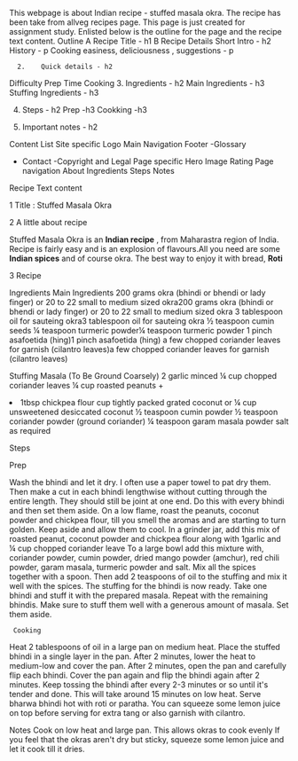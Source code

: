 This webpage is about Indian recipe - stuffed masala okra. The recipe has been take from allveg recipes page. This page is just created for assignment study. Enlisted below is the outline for the page and the recipe text content.
Outline
A Recipe Title - h1
B Recipe Details 
Short  Intro - h2
History - p
Cooking easiness, deliciousness , suggestions - p

      2.	Quick details - h2
Difficulty
Prep Time
Cooking
3. Ingredients - h2
Main Ingredients - h3
Stuffing Ingredients - h3

4. Steps - h2
Prep -h3
Cookking -h3

5. Important notes - h2


Content List
 Site specific
Logo
Main Navigation
Footer
-Glossary
- Contact
-Copyright and Legal
 Page specific
Hero Image
Rating
Page navigation 
About
Ingredients
Steps
Notes

Recipe Text content


1	 Title : Stuffed Masala Okra
	
2	A little about recipe

Stuffed Masala Okra is an <strong>Indian recipe</strong> , from Maharastra region of India. Recipe is fairly easy and is an explosion of flavours.All you need are some <strong>Indian spices</strong> and of course okra. The best way to enjoy it with bread, <strong> Roti </strong>


3	 Recipe
	
	
Ingredients
 Main Ingredients
200 grams okra (bhindi or bhendi or lady finger) or 20 to 22 small to medium sized okra200 grams okra (bhindi or bhendi or lady finger) or 20 to 22 small to medium sized okra
3 tablespoon oil for sauteing okra3 tablespoon oil for sauteing okra
½ teaspoon cumin seeds 
¼ teaspoon turmeric powder¼ teaspoon turmeric powder
1 pinch asafoetida (hing)1 pinch asafoetida (hing)
a few chopped coriander leaves for garnish (cilantro leaves)a few chopped coriander leaves for garnish
(cilantro leaves)

Stuffing Masala (To Be Ground Coarsely)
2 garlic minced 
¼ cup chopped coriander leaves 
¼ cup roasted peanuts + <li>
1tbsp chickpea flour
cup tightly packed grated coconut or ¼ cup unsweetened desiccated coconut
½ teaspoon cumin powder
½ teaspoon coriander powder (ground coriander)
¼  teaspoon garam masala powder
salt as required



Steps

Prep

Wash the bhindi and let it dry. I often use a paper towel to pat dry them. Then make a cut in each bhindi lengthwise without cutting through the entire length. They should still be joint at one end. Do this with every bhindi and then set them aside.
On a low flame, roast the peanuts, coconut powder and chickpea flour, till you smell the aromas and are starting to turn golden. Keep aside and allow them to cool.
In a grinder jar, add this mix of roasted peanut, coconut powder and chickpea flour along with 1garlic  and ¼ cup chopped coriander leave
To a large bowl add this mixture with, coriander powder, cumin powder, dried mango powder (amchur), red chili powder, garam masala, turmeric powder and salt.
Mix all the spices together with a spoon. Then add 2 teaspoons of oil to the stuffing and mix it well with the spices. The stuffing for the bhindi is now ready.
Take one bhindi and stuff it with the prepared masala. Repeat with the remaining bhindis. Make sure to stuff them well with a generous amount of masala. Set them aside.
 	
	 Cooking
Heat 2 tablespoons of oil in a large pan on medium heat. Place the stuffed bhindi in a single layer in the pan. After 2 minutes, lower the heat to medium-low and cover the pan.
After 2 minutes, open the pan and carefully flip each bhindi. Cover the pan again and flip the bhindi again after 2 minutes.
Keep tossing the bhindi after every 2-3 minutes or so until it's tender and done. This will take around 15 minutes on low heat.
Serve bharwa bhindi hot with roti or paratha. You can squeeze some lemon juice on top before serving for extra tang or also garnish with cilantro.
 
Notes
Cook on low heat and large pan. This allows okras to cook evenly
If you feel that the okras aren't dry but sticky, squeeze some lemon juice and let it cook till it dries.



